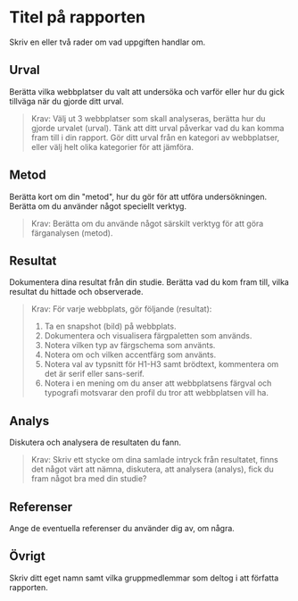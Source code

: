 Titel på rapporten
=======================

Skriv en eller två rader om vad uppgiften handlar om.


Urval
-----------------------
Berätta vilka webbplatser du valt att undersöka och varför eller hur du gick tillväga när du gjorde ditt urval.

> Krav:
> Välj ut 3 webbplatser som skall analyseras, berätta hur du gjorde urvalet
> (urval).
> Tänk att ditt urval påverkar vad du kan komma fram till i din rapport. Gör
> ditt urval från en kategori av webbplatser, eller välj helt olika
> kategorier för att jämföra.


Metod
-----------------------
Berätta kort om din "metod", hur du gör för att utföra undersökningen. Berätta om du använder något speciellt verktyg.

> Krav:
> Berätta om du använde något särskilt verktyg för att göra färganalysen
> (metod).


Resultat
-----------------------
Dokumentera dina resultat från din studie. Berätta vad du kom fram till, vilka resultat du hittade och observerade.

> Krav:
> För varje webbplats, gör följande (resultat):
>    1. Ta en snapshot (bild) på webbplats.
>    2. Dokumentera och visualisera färgpaletten som används.
>    3. Notera vilken typ av färgschema som använts.
>    4. Notera om och vilken accentfärg som använts.
>    5. Notera val av typsnitt för H1-H3 samt brödtext, kommentera om det är serif eller sans-serif.
>    6. Notera i en mening om du anser att webbplatsens färgval och typografi motsvarar den profil du tror att webbplatsen vill ha.


Analys
-----------------------
Diskutera och analysera de resultaten du fann.

> Krav:
> Skriv ett stycke om dina samlade intryck från resultatet, finns det något
> värt att nämna,
> diskutera, att analysera (analys), fick du fram något bra med din studie?


Referenser
-----------------------
Ange de eventuella referenser du använder dig av, om några.


Övrigt
-----------------------
Skriv ditt eget namn samt vilka gruppmedlemmar som deltog i att författa rapporten.
